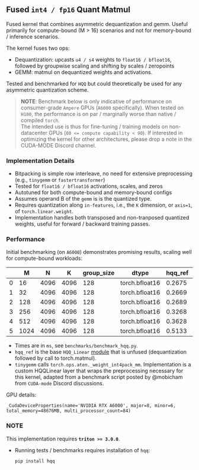 ## Fused `int4 / fp16` Quant Matmul

Fused kernel that combines asymmetric dequantization and gemm. Useful primarily for compute-bound (M > 16) scenarios and not for memory-bound / inference scenarios.

The kernel fuses two ops:

- Dequantization: upcasts `u4 / s4` weights to `float16 / bfloat16`, followed by groupwise scaling and shifting by scales / zeropoints
- GEMM: matmul on dequantized weights and activations.

Tested and benchmarked for `HQQ` but could theoretically be used for any asymmetric quantization scheme.

> **NOTE**: Benchmark below is only indicative of performance on consumer-grade `Ampere` GPUs (`A6000` specifically). When tested on `H100`, the performance is on par / marginally worse than native / compiled `torch`.  
> The intended use is thus for fine-tuning / training models on non-datacenter GPUs (`80 <= compute capability < 90`). If interested in optimizing the kernel for other architectures, please drop a note in the CUDA-MODE Discord channel.

### Implementation Details

- Bitpacking is simple row interleave, no need for extensive preprocessing (e.g., `tinygemm` or `fastertransformer`)
- Tested for `float16 / bfloat16` activations, scales, and zeros
- Autotuned for both compute-bound and memory-bound configs
- Assumes operand B of the `gemm` is is the quantized type.
- Requires quantization along `in-features`, i.e., the `K` dimension, or `axis=1`, of `torch.linear.weight`.
- Implementation handles both transposed and non-tranposed quantized weights, useful for forward / backward training passes.

### Performance

Initial benchmarking (on `A6000`) demonstrates promising results, scaling well for compute-bound workloads:

|     | M    | N    | K    | group_size | dtype          | hqq_ref | triton | tinygemm |
| --- | ---- | ---- | ---- | ---------- | -------------- | ------- | ------ | -------- |
| 0   | 16   | 4096 | 4096 | 128        | torch.bfloat16 | 0.2675  | 0.0633 | 0.0382   |
| 1   | 32   | 4096 | 4096 | 128        | torch.bfloat16 | 0.2669  | 0.0704 | 0.0649   |
| 2   | 128  | 4096 | 4096 | 128        | torch.bfloat16 | 0.2689  | 0.0960 | 0.2523   |
| 3   | 256  | 4096 | 4096 | 128        | torch.bfloat16 | 0.3268  | 0.1355 | 0.5192   |
| 4   | 512  | 4096 | 4096 | 128        | torch.bfloat16 | 0.3628  | 0.2369 | 1.0892   |
| 5   | 1024 | 4096 | 4096 | 128        | torch.bfloat16 | 0.5133  | 0.4753 | 2.2016   |

- Times are in `ms`, see `benchmarks/benchmark_hqq.py`.
- `hqq_ref` is the base `HQQ_Linear` [module](https://github.com/mobiusml/hqq/blob/6d50eee4bcdd99cc10716f1297c5b2803d2b6da4/hqq/core/quantize.py#L349) that is unfused (dequantization followed by call to torch.matmul).
- `tinygemm` calls `torch.ops.aten._weight_int4pack_mm`. Implementation is a custom HQQLinear layer that wraps the preprocessing necessary for this kernel, adapted from a benchmark script posted by @mobicham from `CUDA-mode` Discord discussions.

GPU details:

```
_CudaDeviceProperties(name='NVIDIA RTX A6000', major=8, minor=6, total_memory=48676MB, multi_processor_count=84)
```

### NOTE

This implementation requires **`triton >= 3.0.0`**.

- Running tests / benchmarks requires installation of `hqq`:

  ```
  pip install hqq
  ```
